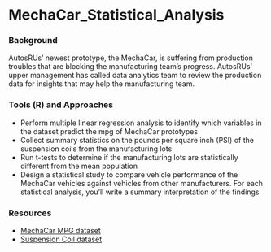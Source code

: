 # MechaCar_Statistical_Analysis
### Background
AutosRUs’ newest prototype, the MechaCar, is suffering from production troubles that are blocking the manufacturing team’s progress. AutosRUs’ upper management has called data analytics team to review the production data for insights that may help the manufacturing team.

### Tools (R) and Approaches 
- Perform multiple linear regression analysis to identify which variables in the dataset predict the mpg of MechaCar prototypes
- Collect summary statistics on the pounds per square inch (PSI) of the suspension coils from the manufacturing lots
- Run t-tests to determine if the manufacturing lots are statistically different from the mean population
- Design a statistical study to compare vehicle performance of the MechaCar vehicles against vehicles from other manufacturers. For each statistical analysis, you’ll write a summary interpretation of the findings

### Resources 
- [MechaCar MPG dataset](https://github.com/ShiraliObul/MechaCar_Statistical_Analysis/blob/main/MechaCar_mpg.csv)
- [Suspension Coil dataset](https://github.com/ShiraliObul/MechaCar_Statistical_Analysis/blob/main/Suspension_Coil.csv)
